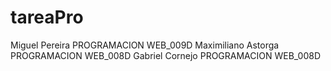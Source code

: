 # tareaPro
Miguel Pereira  PROGRAMACION WEB_009D
Maximiliano Astorga PROGRAMACION WEB_008D
Gabriel Cornejo PROGRAMACION WEB_008D

